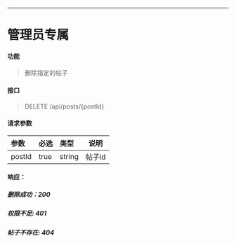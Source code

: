 -----------
# 管理员专属
#### 功能

> 删除指定的帖子

#### 接口

> DELETE /api/posts/{postId}

#### 请求参数

|参数|必选|类型|说明|
|:----- |:-------|:-----|----- |
|postId |true |string|帖子id|


#### 响应：
##### 删除成功：200
##### 权限不足: 401
##### 帖子不存在: 404

